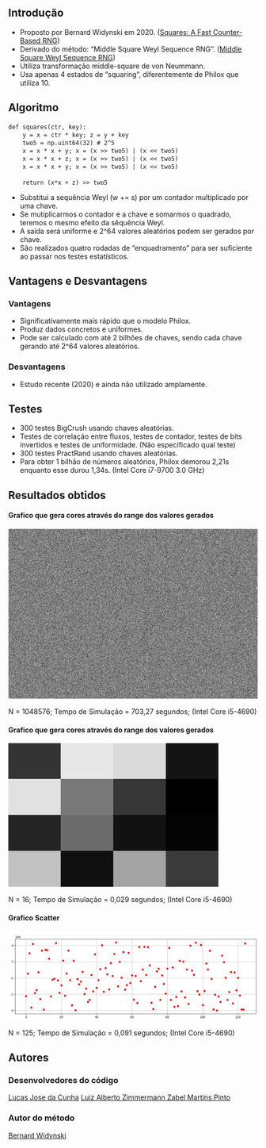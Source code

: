 ## Introdução

- Proposto por Bernard Widynski em 2020. ([Squares: A Fast Counter-Based RNG](https://arxiv.org/abs/2004.06278))
- Derivado do método: “Middle Square Weyl Sequence RNG”. ([Middle Square Weyl Sequence RNG](https://arxiv.org/abs/1704.00358))
- Utiliza transformação middle-square de von Neummann.
- Usa apenas 4 estados de “squaring”, diferentemente de Philox que utiliza 10.


## Algoritmo

```
def squares(ctr, key):
    y = x = ctr * key; z = y + key
    two5 = np.uint64(32) # 2^5
    x = x * x + y; x = (x >> two5) | (x << two5)
    x = x * x + z; x = (x >> two5) | (x << two5)
    x = x * x + y; x = (x >> two5) | (x << two5)

    return (x*x + z) >> two5    
```
- Substitui a sequência Weyl (w += s) por um contador multiplicado por uma chave.
- Se mutiplicarmos o contador e a chave e somarmos o quadrado, teremos o mesmo efeito da sêquência Weyl.
- A saída será uniforme e 2^64 valores aleatórios podem ser gerados por chave.
- São realizados quatro rodadas de “enquadramento” para ser suficiente ao passar nos testes estatísticos.

## Vantagens e Desvantagens
### Vantagens

- Significativamente mais rápido que o modelo Philox.
- Produz dados concretos e uniformes.
- Pode ser calculado com até 2 bilhões de chaves, sendo cada chave gerando até 2^64 valores aleatórios.

### Desvantagens

- Estudo recente (2020) e ainda não utilizado amplamente.

## Testes

- 300 testes BigCrush usando chaves aleatórias.
- Testes de correlação entre fluxos, testes de contador, testes de bits invertidos e testes de uniformidade. (Não especificado qual teste)
- 300 testes PractRand usando chaves aleatórias.
- Para obter 1 bilhão de números aleatórios, Philox demorou 2,21s enquanto esse durou 1,34s. (Intel Core i7-9700 3.0 GHz)

## Resultados obtidos

#### Grafico que gera cores através do range dos valores gerados
![Grafico1](https://raw.githubusercontent.com/Lucasgb7/Simulacao_Discreta/main/Fast%20Counter-Based%20RNG/resultados/grafico1.png)

N = 1048576; Tempo de Simulação = 703,27 segundos; (Intel Core i5-4690)

#### Grafico que gera cores através do range dos valores gerados
![Grafico2](https://raw.githubusercontent.com/Lucasgb7/Simulacao_Discreta/main/Fast%20Counter-Based%20RNG/resultados/grafico2.png)

N = 16; Tempo de Simulação = 0,029 segundos; (Intel Core i5-4690)

#### Grafico Scatter
![Grafico3](https://raw.githubusercontent.com/Lucasgb7/Simulacao_Discreta/main/Fast%20Counter-Based%20RNG/resultados/grafico3.png)

N = 125; Tempo de Simulação = 0,091 segundos; (Intel Core i5-4690)

## Autores

### Desenvolvedores do código

[Lucas Jose da Cunha](https://github.com/Lucasgb7)
[Luiz Alberto Zimmermann Zabel Martins Pinto](https://github.com/Luiz-Zimmermann)
          
### Autor do método

[Bernard Widynski](https://arxiv.org/search/cs?searchtype=author&query=Widynski%2C+B)
